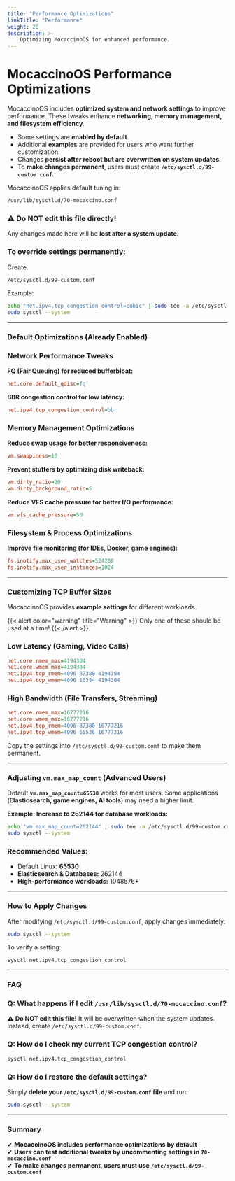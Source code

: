 ```yaml
---
title: "Performance Optimizations"
linkTitle: "Performance"
weight: 20
description: >-
    Optimizing MocaccinoOS for enhanced performance.
---
```

# MocaccinoOS Performance Optimizations

MocaccinoOS includes **optimized system and network settings** to improve performance. These tweaks enhance **networking, memory management, and filesystem efficiency**.

- Some settings are **enabled by default**.
- Additional **examples** are provided for users who want further customization.
- Changes **persist after reboot but are overwritten on system updates**.
- To **make changes permanent**, users must create **`/etc/sysctl.d/99-custom.conf`**.

MocaccinoOS applies default tuning in:

```bash
/usr/lib/sysctl.d/70-mocaccino.conf
```

### ⚠ **Do NOT edit this file directly!**
Any changes made here will be **lost after a system update**.

### **To override settings permanently:**
Create:
```bash
/etc/sysctl.d/99-custom.conf
```
Example:
```bash
echo "net.ipv4.tcp_congestion_control=cubic" | sudo tee -a /etc/sysctl.d/99-custom.conf
sudo sysctl --system
```

---

### Default Optimizations (Already Enabled)
### **Network Performance Tweaks**
**FQ (Fair Queuing) for reduced bufferbloat:**
```ini
net.core.default_qdisc=fq
```
**BBR congestion control for low latency:**
```ini
net.ipv4.tcp_congestion_control=bbr
```

### **Memory Management Optimizations**
**Reduce swap usage for better responsiveness:**
```ini
vm.swappiness=10
```
**Prevent stutters by optimizing disk writeback:**
```ini
vm.dirty_ratio=20
vm.dirty_background_ratio=5
```
**Reduce VFS cache pressure for better I/O performance:**
```ini
vm.vfs_cache_pressure=50
```

### **Filesystem & Process Optimizations**
**Improve file monitoring (for IDEs, Docker, game engines):**
```ini
fs.inotify.max_user_watches=524288
fs.inotify.max_user_instances=1024
```

---

### Customizing TCP Buffer Sizes
MocaccinoOS provides **example settings** for different workloads.

{{< alert color="warning" title="Warning" >}}
Only one of these should be used at a time!
{{< /alert >}}

### Low Latency (Gaming, Video Calls)
```ini
net.core.rmem_max=4194304
net.core.wmem_max=4194304
net.ipv4.tcp_rmem=4096 87380 4194304
net.ipv4.tcp_wmem=4096 16384 4194304
```

### High Bandwidth (File Transfers, Streaming)
```ini
net.core.rmem_max=16777216
net.core.wmem_max=16777216
net.ipv4.tcp_rmem=4096 87380 16777216
net.ipv4.tcp_wmem=4096 65536 16777216
```
Copy the settings into `/etc/sysctl.d/99-custom.conf` to make them permanent.

---

### Adjusting `vm.max_map_count` (Advanced Users)
Default **`vm.max_map_count=65530`** works for most users. 
Some applications (**Elasticsearch, game engines, AI tools**) may need a higher limit.

**Example: Increase to 262144 for database workloads:**
```bash
echo "vm.max_map_count=262144" | sudo tee -a /etc/sysctl.d/99-custom.conf
sudo sysctl --system
```

### **Recommended Values:**
- Default Linux: **65530**
- **Elasticsearch & Databases:** 262144
- **High-performance workloads:** 1048576+

---

### How to Apply Changes
After modifying `/etc/sysctl.d/99-custom.conf`, apply changes immediately:
```bash
sudo sysctl --system
```
To verify a setting:
```bash
sysctl net.ipv4.tcp_congestion_control
```

---

### FAQ
### **Q: What happens if I edit `/usr/lib/sysctl.d/70-mocaccino.conf`?**
⚠ **Do NOT edit this file!** It will be overwritten when the system updates.
Instead, create `/etc/sysctl.d/99-custom.conf`.

### **Q: How do I check my current TCP congestion control?**
```bash
sysctl net.ipv4.tcp_congestion_control
```

### **Q: How do I restore the default settings?**
Simply **delete your `/etc/sysctl.d/99-custom.conf` file** and run:
```bash
sudo sysctl --system
```

---

### Summary
✔ **MocaccinoOS includes performance optimizations by default**  
✔ **Users can test additional tweaks by uncommenting settings in `70-mocaccino.conf`**  
✔ **To make changes permanent, users must use `/etc/sysctl.d/99-custom.conf`**  
